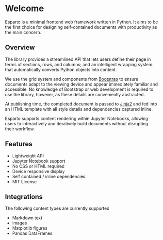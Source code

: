 # Welcome
Esparto is a minimal frontend web framework written in Python. 
It aims to be the first choice for designing self-contained documents with productivity as the main concern.

## Overview
The library provides a streamlined API that lets users define their page in terms of 
sections, rows, and columns; and an intelligent wrapping system that automatically 
converts Python objects into content.

We use the grid system and components from [Bootstrap](https://getbootstrap.com/) to ensure 
documents adapt to the viewing device and appear immediately familiar and accessible.
No knowledge of Bootstrap or web development is required to use the library, however, as these 
details are conveniently abstracted.

At publishing time, the completed document is passed to [Jinja2](https://palletsprojects.com/p/jinja/) 
and fed into an HTML template with all style details and dependencies captured inline.

Esparto supports content rendering within Jupyter Notebooks, allowing users to interactively 
and iteratively build documents without disrupting their workflow.

## Features 
* Lightweight API
* Jupyter Notebook support
* No CSS or HTML required
* Device responsive display
* Self contained / inline dependencies
* MIT License


## Integrations
The following content types are currently supported

* Markdown text
* Images
* Matplotlib figures
* Pandas DataFrames

<br>